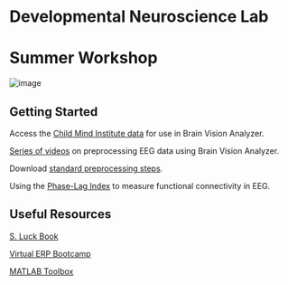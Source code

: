 # Developmental Neuroscience Lab
# Summer Workshop

![image](https://user-images.githubusercontent.com/81769550/117694467-2db0d200-b18d-11eb-8a67-48c89e471847.png)

## Getting Started

Access the [Child Mind Institute data](https://brocku.sharepoint.com/teams/Child-and-Youth-Studies--Developmental-Neuroscience-Lab/Shared%20Documents/Forms/AllItems.aspxviewid=9652e63b%2D80e5%2D4491%2Da270%2Dc0df9f470057&id=%2Fteams%2FChild%2Dand%2DYouth%2DStudies%2D%2DDevelopmental%2DNeuroscience%2DLab%2FShared%20Documents%2FEEG%20Summer%20Workshop) for use in Brain Vision Analyzer.

[Series of videos](https://jonahkember.github.io/Developmental-Neuroscience-Lab-Toolbox/Preprocessing_Videos) on preprocessing EEG data using Brain Vision Analyzer.

Download [standard preprocessing steps](https://github.com/JonahKember/Developmental-Neuroscience-Lab-Toolbox/blob/gh-pages/Standard%20Preprocessing%20Steps.docx).

Using the [Phase-Lag Index](https://jonahkember.github.io/Developmental-Neuroscience-Lab-Toolbox/connectivity) to measure functional connectivity in EEG.

## Useful Resources
[S. Luck Book](https://github.com/JonahKember/Developmental-Neuroscience-Lab-Toolbox/tree/gh-pages/Luck-Book)

[Virtual ERP Bootcamp](https://courses.erpinfo.org/courses/Intro-to-ERPs)

[MATLAB Toolbox](https://github.com/JonahKember/Developmental-Neuroscience-Lab-Toolbox)
